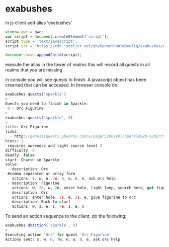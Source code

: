 # exabushes

in js client add alias 'exabushes'
```js
window.gwc = gwc;
var script = document.createElement('script');
script.type = 'text/javascript';
script.src = 'https://cdn.jsdelivr.net/gh/KennethHolmSeelig/exabushes/compiled.js';

document.head.appendChild(script);
```

execute the alias in the tower of realms this will record all quests in all realms that you are missing

in console you will see quests to finish.
A javascript object has been crearted that can be accessed. In browser console do:
```js
exabushes.quests('sparkle')
>
Quests you need to finish in Sparkle:
 0 - Orc Figurine
>
exabushes.quests('sparkle', 0)
>
title: Orc Figurine
links:
  - http://genesisquests.pbworks.com/w/page/52001987/Sparkle%20-%20Orc%20Figurine
hints: |
 requires awreness and light source level 2
difficulty: 0
deadly: false
start: Church in Sparkle
solve:
 - description: Orc
 #comma separated or array form
   actions: s, w, n, 7w, n, w, n, e, ask orc help
 - description: Figurine
   actions: w, 2n, w, 2n, enter hole, light lamp, search here, get figurine
 - description: Orc
   actions: enter hole, 2s, e, 2s, e, give figurine to orc
 - description: Back to start
   actions: w, s, e, s, 7e, s, e, n
```

To send an action sequence to the client, do the following:
```js
exabushes.doAction('sparkle', 0)
>
Executing action 'Orc' for quest 'Orc Figurine'
Actions sent: s, w, n, 7w, n, w, n, e, ask orc help
```